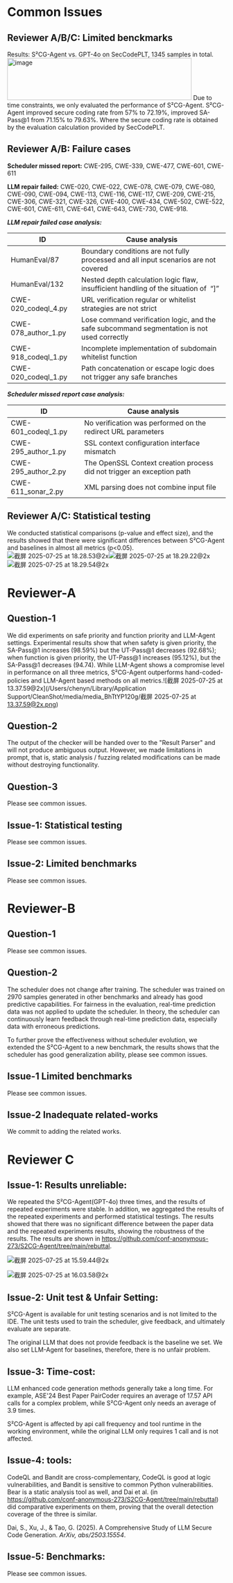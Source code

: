 # Common Issues

## Reviewer A/B/C: Limited benckmarks
 
Results: S²CG-Agent vs. GPT-4o on SecCodePLT, 1345 samples in total.
<img width="425" height="97" alt="image" src="https://github.com/user-attachments/assets/c532746a-aef5-4bfb-a62f-908d5d5d58f7" />
Due to time constraints, we only evaluated the performance of S²CG-Agent. S²CG-Agent improved secure coding rate from 57% to 72.19%, improved SA-Pass@1 from 71.15% to 79.63%.
Where the secure coding rate is obtained by the evaluation calculation provided by SecCodePLT.

## Reviewer A/B: Failure cases

**Scheduler missed report:** CWE-295, CWE-339, CWE-477, CWE-601, CWE-611

**LLM repair failed:** CWE-020, CWE-022, CWE-078, CWE-079, CWE-080, CWE-090, CWE-094, CWE-113, CWE-116, CWE-117, CWE-209, CWE-215, CWE-306, CWE-321, CWE-326, CWE-400, CWE-434, CWE-502, CWE-522, CWE-601, CWE-611, CWE-641, CWE-643, CWE-730, CWE-918.

***LLM repair failed case analysis:***

| ID                  | Cause analysis                                               |
| ------------------- | ------------------------------------------------------------ |
| HumanEval/87        | Boundary conditions are not fully processed and all input scenarios are not covered |
| HumanEval/132       | Nested depth calculation logic flaw, insufficient handling of the situation of  “]” |
| CWE-020_codeql_4.py | URL verification regular or whitelist strategies are not strict |
| CWE-078_author_1.py | Lose command verification logic, and the safe subcommand segmentation is not used correctly |
| CWE-918_codeql_1.py | Incomplete implementation of subdomain whitelist function    |
| CWE-020_codeql_1.py | Path concatenation or escape logic does not trigger any safe branches |

***Scheduler missed report case analysis:***

| ID                  | Cause analysis                                               |
| ------------------- | ------------------------------------------------------------ |
| CWE-601_codeql_1.py | No verification was performed on the redirect URL parameters |
| CWE-295_author_1.py | SSL context configuration interface mismatch                 |
| CWE-295_author_2.py | The OpenSSL Context creation process did not trigger an exception path |
| CWE-611_sonar_2.py  | XML parsing does not combine input file                      |

## Reviewer A/C: Statistical testing

We conducted statistical comparisons (p-value and effect size), and the results showed that there were significant differences between S²CG-Agent and baselines in almost all metrics (p<0.05).![截屏 2025-07-25 at 18.28.53@2x](https://p.ipic.vip/2rbxk9.png)![截屏 2025-07-25 at 18.29.22@2x](https://p.ipic.vip/t6l7id.png)![截屏 2025-07-25 at 18.29.54@2x](https://p.ipic.vip/t22q0l.png)

# Reviewer-A

## Question-1

We did experiments on safe priority and function priority and LLM-Agent settings. Experimental results show that when safety is given priority, the SA-Pass@1 increases (98.59%) but the UT-Pass@1 decreases (92.68%); when function is given priority, the UT-Pass@1 increases (95.12%), but the SA-Pass@1 decreases (94.74). While LLM-Agent shows a compromise level in performance on all three metrics, S²CG-Agent outperforms hand-coded-policies and LLM-Agent based methods on all metrics.![截屏 2025-07-25 at 13.37.59@2x](/Users/chenyn/Library/Application Support/CleanShot/media/media_BhTtYP120g/截屏 2025-07-25 at 13.37.59@2x.png)

## Question-2

The output of the checker will be handed over to the "Result Parser" and will not produce ambiguous output. However, we made limitations in prompt, that is, static analysis / fuzzing related modifications can be made without destroying functionality.

## Question-3

Please see common issues.

## Issue-1: Statistical testing 

Please see common issues.

## Issue-2: Limited benchmarks

Please see common issues.

# Reviewer-B

## Question-1

Please see common issues.

## Question-2

The scheduler does not change after training. The scheduler was trained on 2970 samples generated in other benchmarks and already has good predictive capabilities. For fairness in the evaluation, real-time prediction data was not applied to update the scheduler.
In theory, the scheduler can continuously learn feedback through real-time prediction data, especially data with erroneous predictions.

To further prove the effectiveness without scheduler evolution, we extended the S²CG-Agent to a new benchmark, the results shows that the scheduler has good generalization ability, please see common issues.

## Issue-1 Limited benchmarks

Please see common issues.

## Issue-2 Inadequate related-works

We commit to adding the related works.

# Reviewer C

## Issue-1: Results unreliable:

We repeated the S²CG-Agent(GPT-4o) three times, and the results of repeated experiments were stable. In addition, we aggregated the results of the repeated experiments and performed statistical testings. The results showed that there was no significant difference between the paper data and the repeated experiments results, showing the robustness of the results. The results are shown in https://github.com/conf-anonymous-273/S2CG-Agent/tree/main/rebuttal.

![截屏 2025-07-25 at 15.59.44@2x](https://p.ipic.vip/tvkxjn.png)

![截屏 2025-07-25 at 16.03.58@2x](https://p.ipic.vip/r1dgjv.png)

## Issue-2: Unit test & Unfair Setting:

S²CG-Agent is available for unit testing scenarios and is not limited to the IDE. The unit tests used to train the scheduler, give feedback, and ultimately evaluate are separate.

The original LLM that does not provide feedback is the baseline we set. We also set LLM-Agent for baselines, therefore, there is no unfair problem.

## Issue-3: Time-cost:

LLM enhanced code generation methods generally take a long time. For example, ASE'24 Best Paper PairCoder requires an average of 17.57 API calls for a complex problem, while S²CG-Agent only needs an average of 3.9 times.

S²CG-Agent is affected by api call frequency and tool runtime in the working environment, while the original LLM only requires 1 call and is not affected.

## Issue-4: tools:

CodeQL and Bandit are cross-complementary, CodeQL is good at logic vulnerabilities, and Bandit is sensitive to common Python vulnerabilities.
Bear is a static analysis tool as well, and Dai et al. (in https://github.com/conf-anonymous-273/S2CG-Agent/tree/main/rebuttal) did comparative experiments on them, proving that the overall detection coverage of the three is similar.

Dai, S., Xu, J., & Tao, G. (2025). A Comprehensive Study of LLM Secure Code Generation. *ArXiv, abs/2503.15554*.

## Issue-5: Benchmarks:

Please see common issues.
